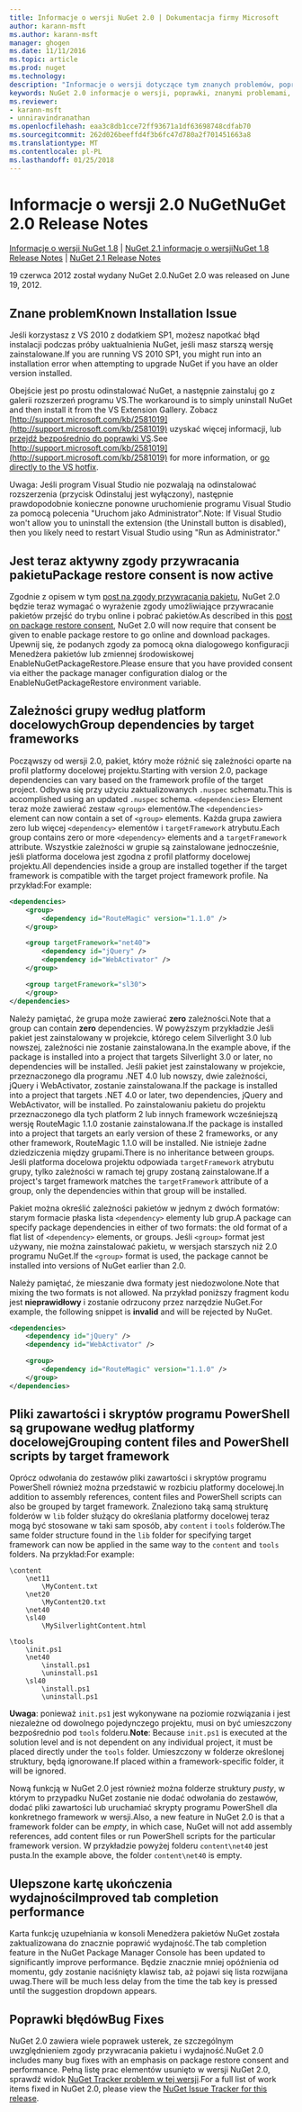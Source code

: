 ```yaml
---
title: Informacje o wersji NuGet 2.0 | Dokumentacja firmy Microsoft
author: karann-msft
ms.author: karann-msft
manager: ghogen
ms.date: 11/11/2016
ms.topic: article
ms.prod: nuget
ms.technology: 
description: "Informacje o wersji dotyczące tym znanych problemów, poprawki, dodatkowe funkcje i dcr NuGet w wersji 2.0."
keywords: NuGet 2.0 informacje o wersji, poprawki, znanymi problemami, nowe funkcje, dcr
ms.reviewer:
- karann-msft
- unniravindranathan
ms.openlocfilehash: eaa3c8db1cce72ff93671a1df63698748cdfab70
ms.sourcegitcommit: 262d026beeffd4f3b6fc47d780a2f701451663a8
ms.translationtype: MT
ms.contentlocale: pl-PL
ms.lasthandoff: 01/25/2018
---
```

# <a name="nuget-20-release-notes"></a><span data-ttu-id="d926e-104">Informacje o wersji 2.0 NuGet</span><span class="sxs-lookup"><span data-stu-id="d926e-104">NuGet 2.0 Release Notes</span></span>

<span data-ttu-id="d926e-105">[Informacje o wersji NuGet 1.8](../release-notes/nuget-1.8.md) | [NuGet 2.1 informacje o wersji](../release-notes/nuget-2.1.md)</span><span class="sxs-lookup"><span data-stu-id="d926e-105">[NuGet 1.8 Release Notes](../release-notes/nuget-1.8.md) | [NuGet 2.1 Release Notes](../release-notes/nuget-2.1.md)</span></span>

<span data-ttu-id="d926e-106">19 czerwca 2012 został wydany NuGet 2.0.</span><span class="sxs-lookup"><span data-stu-id="d926e-106">NuGet 2.0 was released on June 19, 2012.</span></span>

## <a name="known-installation-issue"></a><span data-ttu-id="d926e-107">Znane problem</span><span class="sxs-lookup"><span data-stu-id="d926e-107">Known Installation Issue</span></span>
<span data-ttu-id="d926e-108">Jeśli korzystasz z VS 2010 z dodatkiem SP1, możesz napotkać błąd instalacji podczas próby uaktualnienia NuGet, jeśli masz starszą wersję zainstalowane.</span><span class="sxs-lookup"><span data-stu-id="d926e-108">If you are running VS 2010 SP1, you might run into an installation error when attempting to upgrade NuGet if you have an older version installed.</span></span>

<span data-ttu-id="d926e-109">Obejście jest po prostu odinstalować NuGet, a następnie zainstaluj go z galerii rozszerzeń programu VS.</span><span class="sxs-lookup"><span data-stu-id="d926e-109">The workaround is to simply uninstall NuGet and then install it from the VS Extension Gallery.</span></span>  <span data-ttu-id="d926e-110">Zobacz [http://support.microsoft.com/kb/2581019](http://support.microsoft.com/kb/2581019) uzyskać więcej informacji, lub [przejdź bezpośrednio do poprawki VS](http://bit.ly/vsixcertfix).</span><span class="sxs-lookup"><span data-stu-id="d926e-110">See [http://support.microsoft.com/kb/2581019](http://support.microsoft.com/kb/2581019) for more information, or [go directly to the VS hotfix](http://bit.ly/vsixcertfix).</span></span>

<span data-ttu-id="d926e-111">Uwaga: Jeśli program Visual Studio nie pozwalają na odinstalować rozszerzenia (przycisk Odinstaluj jest wyłączony), następnie prawdopodobnie konieczne ponowne uruchomienie programu Visual Studio za pomocą polecenia "Uruchom jako Administrator".</span><span class="sxs-lookup"><span data-stu-id="d926e-111">Note: If Visual Studio won't allow you to uninstall the extension (the Uninstall button is disabled), then you likely need to restart Visual Studio using "Run as Administrator."</span></span>

## <a name="package-restore-consent-is-now-active"></a><span data-ttu-id="d926e-112">Jest teraz aktywny zgody przywracania pakietu</span><span class="sxs-lookup"><span data-stu-id="d926e-112">Package restore consent is now active</span></span>

<span data-ttu-id="d926e-113">Zgodnie z opisem w tym [post na zgody przywracania pakietu](http://blog.nuget.org/20120518/package-restore-and-consent.html), NuGet 2.0 będzie teraz wymagać o wyrażenie zgody umożliwiające przywracanie pakietów przejść do trybu online i pobrać pakietów.</span><span class="sxs-lookup"><span data-stu-id="d926e-113">As described in this [post on package restore consent](http://blog.nuget.org/20120518/package-restore-and-consent.html), NuGet 2.0 will now require that consent be given to enable package restore to go online and download packages.</span></span> <span data-ttu-id="d926e-114">Upewnij się, że podanych zgody za pomocą okna dialogowego konfiguracji Menedżera pakietów lub zmiennej środowiskowej EnableNuGetPackageRestore.</span><span class="sxs-lookup"><span data-stu-id="d926e-114">Please ensure that you have provided consent via either the package manager configuration dialog or the EnableNuGetPackageRestore environment variable.</span></span>

## <a name="group-dependencies-by-target-frameworks"></a><span data-ttu-id="d926e-115">Zależności grupy według platform docelowych</span><span class="sxs-lookup"><span data-stu-id="d926e-115">Group dependencies by target frameworks</span></span>

<span data-ttu-id="d926e-116">Począwszy od wersji 2.0, pakiet, który może różnić się zależności oparte na profil platformy docelowej projektu.</span><span class="sxs-lookup"><span data-stu-id="d926e-116">Starting with version 2.0, package dependencies can vary based on the framework profile of the target project.</span></span> <span data-ttu-id="d926e-117">Odbywa się przy użyciu zaktualizowanych `.nuspec` schematu.</span><span class="sxs-lookup"><span data-stu-id="d926e-117">This is accomplished using an updated `.nuspec` schema.</span></span> <span data-ttu-id="d926e-118">`<dependencies>` Element teraz może zawierać zestaw `<group>` elementów.</span><span class="sxs-lookup"><span data-stu-id="d926e-118">The `<dependencies>` element can now contain a set of `<group>` elements.</span></span> <span data-ttu-id="d926e-119">Każda grupa zawiera zero lub więcej `<dependency>` elementów i `targetFramework` atrybutu.</span><span class="sxs-lookup"><span data-stu-id="d926e-119">Each group contains zero or more `<dependency>` elements and a `targetFramework` attribute.</span></span> <span data-ttu-id="d926e-120">Wszystkie zależności w grupie są zainstalowane jednocześnie, jeśli platforma docelowa jest zgodna z profil platformy docelowej projektu.</span><span class="sxs-lookup"><span data-stu-id="d926e-120">All dependencies inside a group are installed together if the target framework is compatible with the target project framework profile.</span></span> <span data-ttu-id="d926e-121">Na przykład:</span><span class="sxs-lookup"><span data-stu-id="d926e-121">For example:</span></span>

```xml
<dependencies>
    <group>
        <dependency id="RouteMagic" version="1.1.0" />
    </group>

    <group targetFramework="net40">
        <dependency id="jQuery" />
        <dependency id="WebActivator" />
    </group>

    <group targetFramework="sl30">
    </group>
</dependencies>
```

<span data-ttu-id="d926e-122">Należy pamiętać, że grupa może zawierać **zero** zależności.</span><span class="sxs-lookup"><span data-stu-id="d926e-122">Note that a group can contain **zero** dependencies.</span></span> <span data-ttu-id="d926e-123">W powyższym przykładzie Jeśli pakiet jest zainstalowany w projekcie, którego celem Silverlight 3.0 lub nowszej, zależności nie zostanie zainstalowana.</span><span class="sxs-lookup"><span data-stu-id="d926e-123">In the example above, if the package is installed into a project that targets Silverlight 3.0 or later, no dependencies will be installed.</span></span> <span data-ttu-id="d926e-124">Jeśli pakiet jest zainstalowany w projekcie, przeznaczonego dla programu .NET 4.0 lub nowszy, dwie zależności, jQuery i WebActivator, zostanie zainstalowana.</span><span class="sxs-lookup"><span data-stu-id="d926e-124">If the package is installed into a project that targets .NET 4.0 or later, two dependencies, jQuery and WebActivator, will be installed.</span></span>  <span data-ttu-id="d926e-125">Po zainstalowaniu pakietu do projektu przeznaczonego dla tych platform 2 lub innych framework wcześniejszą wersję RouteMagic 1.1.0 zostanie zainstalowana.</span><span class="sxs-lookup"><span data-stu-id="d926e-125">If the package is installed into a project that targets an early version of these 2 frameworks, or any other framework, RouteMagic 1.1.0 will be installed.</span></span> <span data-ttu-id="d926e-126">Nie istnieje żadne dziedziczenia między grupami.</span><span class="sxs-lookup"><span data-stu-id="d926e-126">There is no inheritance between groups.</span></span> <span data-ttu-id="d926e-127">Jeśli platforma docelowa projektu odpowiada `targetFramework` atrybutu grupy, tylko zależności w ramach tej grupy zostaną zainstalowane.</span><span class="sxs-lookup"><span data-stu-id="d926e-127">If a project's target framework matches the `targetFramework` attribute of a group, only the dependencies within that group will be installed.</span></span>

<span data-ttu-id="d926e-128">Pakiet można określić zależności pakietów w jednym z dwóch formatów: starym formacie płaska lista `<dependency>` elementy lub grup.</span><span class="sxs-lookup"><span data-stu-id="d926e-128">A package can specify package dependencies in either of two formats: the old format of a flat list of `<dependency>` elements, or groups.</span></span> <span data-ttu-id="d926e-129">Jeśli `<group>` format jest używany, nie można zainstalować pakietu, w wersjach starszych niż 2.0 programu NuGet.</span><span class="sxs-lookup"><span data-stu-id="d926e-129">If the `<group>` format is used, the package cannot be installed into versions of NuGet earlier than 2.0.</span></span>

<span data-ttu-id="d926e-130">Należy pamiętać, że mieszanie dwa formaty jest niedozwolone.</span><span class="sxs-lookup"><span data-stu-id="d926e-130">Note that mixing the two formats is not allowed.</span></span> <span data-ttu-id="d926e-131">Na przykład poniższy fragment kodu jest **nieprawidłowy** i zostanie odrzucony przez narzędzie NuGet.</span><span class="sxs-lookup"><span data-stu-id="d926e-131">For example, the following snippet is **invalid** and will be rejected by NuGet.</span></span>

```xml
<dependencies>
    <dependency id="jQuery" />
    <dependency id="WebActivator" />

    <group>
        <dependency id="RouteMagic" version="1.1.0" />
    </group>
</dependencies>
```

## <a name="grouping-content-files-and-powershell-scripts-by-target-framework"></a><span data-ttu-id="d926e-132">Pliki zawartości i skryptów programu PowerShell są grupowane według platformy docelowej</span><span class="sxs-lookup"><span data-stu-id="d926e-132">Grouping content files and PowerShell scripts by target framework</span></span>

<span data-ttu-id="d926e-133">Oprócz odwołania do zestawów pliki zawartości i skryptów programu PowerShell również można przedstawić w rozbiciu platformy docelowej.</span><span class="sxs-lookup"><span data-stu-id="d926e-133">In addition to assembly references, content files and PowerShell scripts can also be grouped by target framework.</span></span> <span data-ttu-id="d926e-134">Znaleziono taką samą strukturę folderów w `lib` folder służący do określania platformy docelowej teraz mogą być stosowane w taki sam sposób, aby `content` i `tools` folderów.</span><span class="sxs-lookup"><span data-stu-id="d926e-134">The same folder structure found in the `lib` folder for specifying target framework can  now be applied in the same way to the `content` and `tools` folders.</span></span> <span data-ttu-id="d926e-135">Na przykład:</span><span class="sxs-lookup"><span data-stu-id="d926e-135">For example:</span></span>

    \content
        \net11
            \MyContent.txt
        \net20
            \MyContent20.txt
        \net40
        \sl40
            \MySilverlightContent.html

    \tools
        \init.ps1
        \net40
            \install.ps1
            \uninstall.ps1
        \sl40
            \install.ps1
            \uninstall.ps1

<span data-ttu-id="d926e-136">**Uwaga**: ponieważ `init.ps1` jest wykonywane na poziomie rozwiązania i jest niezależne od dowolnego pojedynczego projektu, musi on być umieszczony bezpośrednio pod `tools` folderu.</span><span class="sxs-lookup"><span data-stu-id="d926e-136">**Note**: Because `init.ps1` is executed at the solution level and is not dependent on any individual project, it must be placed directly under the `tools` folder.</span></span> <span data-ttu-id="d926e-137">Umieszczony w folderze określonej struktury, będą ignorowane.</span><span class="sxs-lookup"><span data-stu-id="d926e-137">If placed within a framework-specific folder, it will be ignored.</span></span>

<span data-ttu-id="d926e-138">Nową funkcją w NuGet 2.0 jest również można folderze struktury *pusty*, w którym to przypadku NuGet zostanie nie dodać odwołania do zestawów, dodać pliki zawartości lub uruchamiać skrypty programu PowerShell dla konkretnego framework w wersji.</span><span class="sxs-lookup"><span data-stu-id="d926e-138">Also, a new feature in NuGet 2.0 is that a framework folder can be *empty*, in which case, NuGet will not add assembly references, add content files or run  PowerShell scripts for the particular framework version.</span></span> <span data-ttu-id="d926e-139">W przykładzie powyżej folderu `content\net40` jest pusta.</span><span class="sxs-lookup"><span data-stu-id="d926e-139">In the example above, the folder `content\net40` is empty.</span></span>

## <a name="improved-tab-completion-performance"></a><span data-ttu-id="d926e-140">Ulepszone kartę ukończenia wydajności</span><span class="sxs-lookup"><span data-stu-id="d926e-140">Improved tab completion performance</span></span>
<span data-ttu-id="d926e-141">Karta funkcję uzupełniania w konsoli Menedżera pakietów NuGet została zaktualizowana do znacznie poprawić wydajność.</span><span class="sxs-lookup"><span data-stu-id="d926e-141">The tab completion feature in the NuGet Package Manager Console has been updated to significantly improve performance.</span></span> <span data-ttu-id="d926e-142">Będzie znacznie mniej opóźnienia od momentu, gdy zostanie naciśnięty klawisz tab, aż pojawi się lista rozwijana uwag.</span><span class="sxs-lookup"><span data-stu-id="d926e-142">There will be much less delay from the time the tab key is pressed until the suggestion dropdown appears.</span></span>

## <a name="bug-fixes"></a><span data-ttu-id="d926e-143">Poprawki błędów</span><span class="sxs-lookup"><span data-stu-id="d926e-143">Bug Fixes</span></span>
<span data-ttu-id="d926e-144">NuGet 2.0 zawiera wiele poprawek usterek, ze szczególnym uwzględnieniem zgody przywracania pakietu i wydajność.</span><span class="sxs-lookup"><span data-stu-id="d926e-144">NuGet 2.0 includes many bug fixes with an emphasis on package restore consent and performance.</span></span>
<span data-ttu-id="d926e-145">Pełną listę prac elementów usunięto w wersji NuGet 2.0, sprawdź widok [NuGet Tracker problem w tej wersji](http://nuget.codeplex.com/workitem/list/advanced?keyword=&status=Closed&type=All&priority=All&release=NuGet%202.0&assignedTo=All&component=All&sortField=Votes&sortDirection=Descending&page=0).</span><span class="sxs-lookup"><span data-stu-id="d926e-145">For a full list of work items fixed in NuGet 2.0, please view the [NuGet Issue Tracker for this release](http://nuget.codeplex.com/workitem/list/advanced?keyword=&status=Closed&type=All&priority=All&release=NuGet%202.0&assignedTo=All&component=All&sortField=Votes&sortDirection=Descending&page=0).</span></span>
